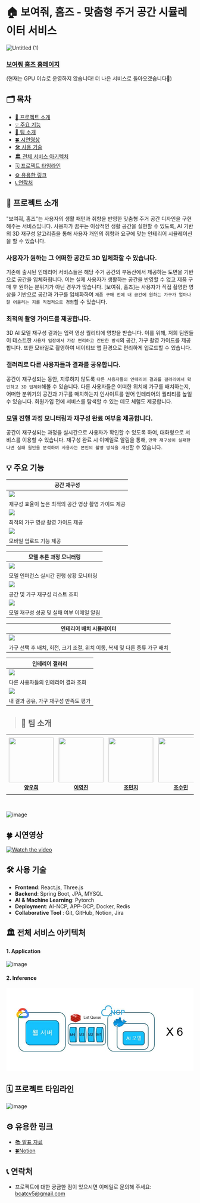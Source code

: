 # 🏠 보여줘, 홈즈 - 맞춤형 주거 공간 시뮬레이터 서비스
![Untitled (1)](https://github.com/boostcampaitech6/level2-3-cv-finalproject-cv-05/assets/68053155/55691cec-b71c-4df3-b09a-39aeebbcfecb)

### [보여줘 홈즈 홈페이지](https://zzimkong.ggm.kr/) 
(현재는 GPU 이슈로 운영하지 않습니다! 더 나은 서비스로 돌아오겠습니다👏)

## 🗂️ 목차
- [🌈 프로젝트 소개](https://github.com/boostcampaitech6/level2-3-cv-finalproject-cv-05/blob/main/README.md#-%ED%94%84%EB%A1%9C%EC%A0%9D%ED%8A%B8-%EC%86%8C%EA%B0%9C)<br>
- [💡 주요 기능](https://github.com/boostcampaitech6/level2-3-cv-finalproject-cv-05/blob/main/README.md#-%EC%A3%BC%EC%9A%94-%EA%B8%B0%EB%8A%A5)<br>
- [👥 팀 소개](https://github.com/boostcampaitech6/level2-3-cv-finalproject-cv-05/blob/main/README.md#-%ED%8C%80-%EC%86%8C%EA%B0%9C)<br>
- [🍀 시연영상](https://github.com/boostcampaitech6/level2-3-cv-finalproject-cv-05/blob/main/README.md#-%EC%8B%9C%EC%97%B0%EC%98%81%EC%83%81)<br>
- [🛠 사용 기술](https://github.com/boostcampaitech6/level2-3-cv-finalproject-cv-05/blob/main/README.md#-%EC%82%AC%EC%9A%A9-%EA%B8%B0%EC%88%A0)<br>
- [🏛️ 전체 서비스 아키텍처](https://github.com/boostcampaitech6/level2-3-cv-finalproject-cv-05/blob/main/README.md#%EF%B8%8F-%EC%A0%84%EC%B2%B4-%EC%84%9C%EB%B9%84%EC%8A%A4-%EC%95%84%ED%82%A4%ED%85%8D%EC%B2%98)<br>
- [🗓️ 프로젝트 타임라인](https://github.com/boostcampaitech6/level2-3-cv-finalproject-cv-05/blob/main/README.md#%EF%B8%8F-%ED%94%84%EB%A1%9C%EC%A0%9D%ED%8A%B8-%ED%83%80%EC%9E%84%EB%9D%BC%EC%9D%B8)<br>
- [⚙️ 유용한 링크](https://github.com/boostcampaitech6/level2-3-cv-finalproject-cv-05?tab=readme-ov-file#%EF%B8%8F-%EC%9C%A0%EC%9A%A9%ED%95%9C-%EB%A7%81%ED%81%AC)<br>
- [📞 연락처](https://github.com/boostcampaitech6/level2-3-cv-finalproject-cv-05/blob/main/README.md#-%EC%97%B0%EB%9D%BD%EC%B2%98)<br>

## 🌈 프로젝트 소개
"보여줘, 홈즈"는 사용자의 생활 패턴과 취향을 반영한 맞춤형 주거 공간 디자인을 구현해주는 서비스입니다. 사용자가 꿈꾸는 이상적인 생활 공간을 실현할 수 있도록, AI 기반의 3D 재구성 알고리즘을 통해 사용자 개인의 취향과 요구에 맞는 인테리어 시뮬레이션을 할 수 있습니다.

### 사용자가 원하는 그 어떠한 공간도 3D 입체화할 수 있습니다.
기존에 출시된 인테리어 서비스들은 해당 주거 공간의 부동산에서 제공하는 도면을 기반으로 공간을 입체화힙니다. 이는 실제 사용자가 생활하는 공간을 반영할 수 없고 제품 구매 후 원하는 분위기가 아닌 경우가 많습니다. [보여줘, 홈즈]는 사용자가 직접 촬영한 영상을 기반으로 공간과 가구를 입체화하여 ```제품 구매 전에 내 공간에 원하는 가구가 얼마나 잘 어울리는 지를 직접적으로 경험```할 수 있습니다.

### 최적의 촬영 가이드를 제공합니다.
3D AI 모델 재구성 결과는 입력 영상 퀄리티에 영향을 받습니다. 이를 위해, 저희 팀원들이 테스트한 ```사용자 입장에서 가장 편리하고 간단한 방식```의 공간, 가구 촬영 가이드를 제공합니다. 또한 모바일로 촬영하여 네이티브 앱 환경으로 편리하게 업로드할 수 있습니다.

### 갤러리로 다른 사용자들과 결과를 공유합니다.
공간이 재구성되는 동안, 지루하지 않도록 ```다른 사용자들의 인테리어 결과를 갤러리에서 확인하고 3D 입체화```해볼 수 있습니다. 다른 사용자들은 어떠한 위치에 가구를 배치하는지, 어떠한 분위기의 공간과 가구를 매치하는지 인사이트를 얻어 인테리어의 퀄리티를 높일 수 있습니다. 회원가입 전에 서비스를 탐색할 수 있는 데모 체험도 제공합니다.

### 모델 진행 과정 모니터링과 재구성 완료 여부을 제공합니다.
공간이 재구성되는 과정을 실시간으로 사용자가 확인할 수 있도록 하여, 대화형으로 서비스를 이용할 수 있습니다. 재구성 완료 시 이메일로 알림을 통해, ```만약 재구성이 실패한다면 실패 원인을 분석하여 사용자는 본인의 촬영 방식을 개선```할 수 있습니다.

## 💡 주요 기능
| 공간 재구성 |
| --- |
|<img src = "https://github.com/SangBeom-Hahn/Sketch2Fashion/assets/90328527/1a37c5df-612a-46fc-982a-00e557ad590e">|
| 재구성 효율이 높은 최적의 공간 영상 촬영 가이드 제공 |
|<img src = "https://github.com/SangBeom-Hahn/Sketch2Fashion/assets/90328527/ca40cfc6-49a5-4725-84bc-8e9baa1072ef">|
|최적의 가구 영상 촬영 가이드 제공|
|<img src = "https://github.com/SangBeom-Hahn/Sketch2Fashion/assets/90328527/3513d91d-9854-4de8-b705-6b95701474b6">|
|모바일 업로드 기능 제공|

| 모델 추론 과정 모니터링 |
| --- |
|<img src = "https://github.com/SangBeom-Hahn/Sketch2Fashion/assets/90328527/03736dd1-ea31-4c16-b617-1a38c7df20ad">|
| 모델 인퍼런스 실시간 진행 상황 모니터링 |
|<img src = "https://github.com/SangBeom-Hahn/Sketch2Fashion/assets/90328527/2e38166b-8a15-4eae-b5f1-92ac641de43e">|
| 공간 및 가구 재구성 리스트 조회 |
|<img src = "https://github.com/SangBeom-Hahn/Sketch2Fashion/assets/90328527/3832441b-f0f0-4ba5-9afb-803493809f06">|
| 모델 재구성 성공 및 실패 여부 이메일 알림 |

| 인테리어 배치 시뮬레이터 |
| --- |
|<img src = "https://github.com/SangBeom-Hahn/Sketch2Fashion/assets/90328527/b4f79442-5b00-4aa2-9606-3a9feea17755">|
| 가구 선택 후 배치, 회전, 크기 조절, 위치 이동, 복제 및 다른 종류 가구 배치 |

| 인테리어 갤러리 |
| --- |
|<img src = "https://github.com/SangBeom-Hahn/Sketch2Fashion/assets/90328527/117f5780-7240-424a-9ac0-5331108c6bb7">|
| 다른 사용자들의 인테리어 결과 조회 |
|<img src = "https://github.com/SangBeom-Hahn/Sketch2Fashion/assets/90328527/81ad2955-8678-470c-8071-85198cfbc29b">|
| 내 결과 공유, 가구 재구성 만족도 평가 |

> ## 👥 팀 소개
<table>
    <tr height="160px">
        <td align="center" width="150px">
            <a href="https://github.com/woohee-yang"><img height="120px" width="120px" src="https://github.com/boostcampaitech6/level2-objectdetection-cv-05/assets/78292486/a1e74529-0abf-4d80-9716-4e8ae5ec8e72"/></a>
            <br/>
            <a href="https://github.com/woohee-yang"><strong>양우희</strong></a>
            <br />
        </td>
        <td align="center" width="150px">
            <a href="https://github.com/jinida"><img height="120px" width="120px" src="https://github.com/boostcampaitech6/level2-objectdetection-cv-05/assets/78292486/28955c1d-fa4e-46b1-9d70-f98eb54109b2"/></a>
            <br />
            <a href="https://github.com/jinida"><strong>이영진</strong></a>
            <br />
        </td>
        <td align="center" width="150px">
            <a href="https://github.com/cmj5064"><img height="120px" width="120px" src="https://github.com/boostcampaitech6/level2-objectdetection-cv-05/assets/78292486/6388976d-d0bd-4ba6-bae8-6c7e6c5b3352"></a>
            <br/>
            <a href="https://github.com/cmj5064"><strong>조민지</strong></a>
            <br />
        </td>
        <td align="center" width="150px">
            <a href="https://github.com/ccsum19"><img height="120px" width="120px" src="https://github.com/boostcampaitech6/level2-objectdetection-cv-05/assets/78292486/9ad5ecc3-e5be-4738-99c2-cc6e7f3931cb"/></a>
            <br/>
            <a href="https://github.com/ccsum19"><strong>조수민</strong></a>
            <br />
        </td>
        <td align="center" width="150px">
            <a href="https://github.com/hee000"><img height="120px" width="120px" src="https://github.com/boostcampaitech6/level2-objectdetection-cv-05/assets/78292486/cde48fcd-8099-472b-9877-b2644954ec68"/></a>
            <br />
            <a href="https://github.com/hee000"><strong>조창희</strong></a>
            <br />
        </td>
        <td align="center" width="150px">
              <a href="https://github.com/SangBeom-Hahn"><img height="120px" width="120px" src="https://github.com/boostcampaitech6/level2-objectdetection-cv-05/assets/78292486/1f7ed5a5-5e0f-46e4-85c6-31b9767dce41"/></a>
              <br />
              <a href="https://github.com/SangBeom-Hahn"><strong>한상범</strong></a>
              <br />
          </td>
    </tr>
</table>
<br/>

![image](https://github.com/boostcampaitech6/level2-3-cv-finalproject-cv-05/assets/68053155/81bafd11-dddf-403f-a85b-6f1e12c988fe)

## 🍀 시연영상
[![Watch the video](https://img.youtube.com/vi/dQB0vjDiycg/maxresdefault.jpg)](https://www.youtube.com/watch?v=dQB0vjDiycg&t=542s)


## 🛠 사용 기술
- **Frontend**: React.js, Three.js
- **Backend**: Spring Boot, JPA, MYSQL
- **AI & Machine Learning**: Pytorch
- **Deployment**: AI-NCP, APP-GCP, Docker, Redis
- **Collaborative Tool** : Git, GitHub, Notion, Jira

## 🏛️ 전체 서비스 아키텍처
#### 1. Application
![image](https://github.com/boostcampaitech6/level2-3-cv-finalproject-cv-05/assets/68053155/20c0cee9-6e56-4194-ba0b-66fcf0efbf1e)

#### 2. Inference
![image](https://github.com/boostcampaitech6/level2-3-cv-finalproject-cv-05/blob/main/assets/infer.JPG)

## 🗓️ 프로젝트 타임라인
![image](https://github.com/boostcampaitech6/level2-3-cv-finalproject-cv-05/assets/68053155/f2b622b0-bd39-40e3-a8bc-20329785c596)

## ⚙️ 유용한 링크
 - [📚 발표 자료](https://github.com/boostcampaitech6/level2-3-cv-finalproject-cv-05/blob/main/boostcamp-cv05-semi-final.pdf)
 - [🍀Notion](https://www.notion.so/woohee-yang/Boostcamp-AI-Tech-6-zzimkkong-ae64c6924e10414a83e66a8b4d871cda)
   
## 📞 연락처
- 프로젝트에 대한 궁금한 점이 있으시면 이메일로 문의해 주세요: bcatcv5@gmail.com
